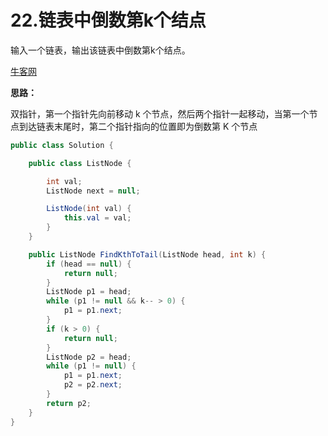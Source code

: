 # 22.链表中倒数第k个结点

输入一个链表，输出该链表中倒数第k个结点。

[牛客网](https://www.nowcoder.com/practice/529d3ae5a407492994ad2a246518148a?tpId=13&tqId=11167&tPage=1&rp=1&ru=/ta/coding-interviews&qru=/ta/coding-interviews/question-ranking)

**思路：**

双指针，第一个指针先向前移动 k 个节点，然后两个指针一起移动，当第一个节点到达链表末尾时，第二个指针指向的位置即为倒数第 K 个节点

```java
public class Solution {

	public class ListNode {

		int val;
		ListNode next = null;

		ListNode(int val) {
			this.val = val;
		}
	}

	public ListNode FindKthToTail(ListNode head, int k) {
		if (head == null) {
			return null;
		}
		ListNode p1 = head;
		while (p1 != null && k-- > 0) {
			p1 = p1.next;
		}
		if (k > 0) {
			return null;
		}
		ListNode p2 = head;
		while (p1 != null) {
			p1 = p1.next;
			p2 = p2.next;
		}
		return p2;
	}
}
```